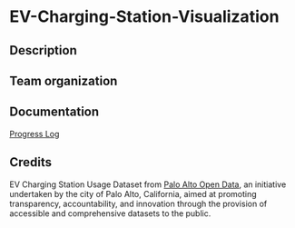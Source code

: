 # EV-Charging-Station-Visualization

## Description



## Team organization



## Documentation

[Progress Log](https://github.com/sayboud/EV-Charging-Station-Visualization/blob/main/Progress_Log.md#progress-log)

## Credits

EV Charging Station Usage Dataset from [Palo Alto Open Data](http://data.cityofpaloalto.org/dataviews/257812/electric-vehicle-charging-station-usage-july-2011-dec-2020/), an initiative undertaken by the city of Palo Alto, California, aimed at promoting transparency, accountability, and innovation through the provision of accessible and comprehensive datasets to the public. 


